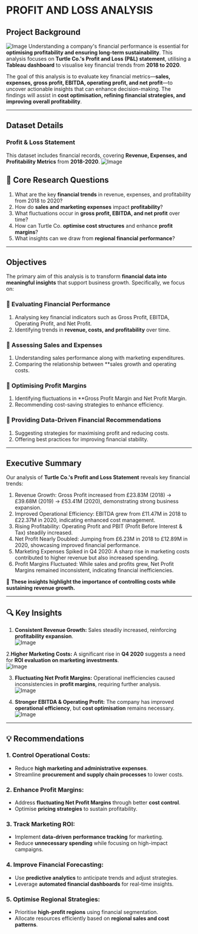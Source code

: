 # PROFIT AND LOSS ANALYSIS

## **Project Background**  
![Image](https://github.com/user-attachments/assets/2b70b37f-8216-4a2a-9474-6c18b39c8630)
Understanding a company's financial performance is essential for **optimising profitability and ensuring long-term sustainability**. This analysis focuses on **Turtle Co.'s Profit and Loss (P&L) statement**, utilising a **Tableau dashboard** to visualise key financial trends from **2018 to 2020**.  

The goal of this analysis is to evaluate key financial metrics—**sales, expenses, gross profit, EBITDA, operating profit, and net profit**—to uncover actionable insights that can enhance decision-making. The findings will assist in **cost optimisation, refining financial strategies, and improving overall profitability**.  

---
##  Dataset Details
###  Profit & Loss Statement
This dataset includes financial records, covering **Revenue, Expenses, and Profitability Metrics** from **2018-2020**.
![Image](https://github.com/user-attachments/assets/1580413a-823e-4ded-b744-3e92f41a3b6a)

## 📌 Core Research Questions 
1. What are the key **financial trends** in revenue, expenses, and profitability from 2018 to 2020?  
2. How do **sales and marketing expenses** impact **profitability**?  
3.  What fluctuations occur in **gross profit, EBITDA, and net profit** over time?  
4.  How can Turtle Co. **optimise cost structures** and enhance **profit margins**?  
5. What insights can we draw from **regional financial performance**?  

---

## Objectives
The primary aim of this analysis is to transform **financial data into meaningful insights** that support business growth. Specifically, we focus on:  

### 📌 Evaluating Financial Performance
1. Analysing key financial indicators such as Gross Profit, EBITDA, Operating Profit, and Net Profit.  
2.  Identifying trends in **revenue, costs, and profitability** over time.  

### 📌 Assessing Sales and Expenses
1. Understanding sales performance along with marketing expenditures.  
2.  Comparing the relationship between **sales growth and operating costs.  

### 📌 Optimising Profit Margins 
1. Identifying fluctuations in **Gross Profit Margin and Net Profit Margin.  
2. Recommending cost-saving strategies to enhance efficiency.  

### 📌 Providing Data-Driven Financial Recommendations  
1. Suggesting strategies for maximising profit and reducing costs.  
2. Offering best practices for improving financial stability.  

---

## Executive Summary
Our analysis of **Turtle Co.'s Profit and Loss Statement** reveals key financial trends:  

 1. Revenue Growth: Gross Profit increased from £23.83M (2018) → £39.68M (2019) → £53.41M (2020), demonstrating strong business expansion.  
 2. Improved Operational Efficiency: EBITDA grew from £11.47M in 2018 to £22.37M in 2020, indicating enhanced cost management.
 3. Rising Profitability: Operating Profit and PBIT (Profit Before Interest & Tax) steadily increased.
 4. Net Profit Nearly Doubled: Jumping from £6.23M in 2018 to £12.89M in 2020, showcasing improved financial performance.
 5. Marketing Expenses Spiked in Q4 2020: A sharp rise in marketing costs contributed to higher revenue but also increased spending.
 6. Profit Margins Fluctuated: While sales and profits grew, Net Profit Margins remained inconsistent, indicating financial inefficiencies.  

📌 **These insights highlight the importance of controlling costs while sustaining revenue growth.**  

---

## **🔍 Key Insights**  
1. **Consistent Revenue Growth:** Sales steadily increased, reinforcing **profitability expansion**.  
![Image](https://github.com/user-attachments/assets/01dc417c-cadf-47cc-ad80-0a7560b2bd2c)

2.**Higher Marketing Costs:** A significant rise in **Q4 2020** suggests a need for **ROI evaluation on marketing investments**.  
   ![Image](https://github.com/user-attachments/assets/893c37b7-b2b6-4d45-98ee-93f58cdccb1b)

3.  **Fluctuating Net Profit Margins:** Operational inefficiencies caused inconsistencies in **profit margins**, requiring further analysis.  
![Image](https://github.com/user-attachments/assets/f094d135-3e9b-49e5-ac60-4d0ce5ee9ed6)

5. **Stronger EBITDA & Operating Profit:** The company has improved **operational efficiency**, but **cost optimisation** remains necessary.  
![Image](https://github.com/user-attachments/assets/e57284ee-900a-4809-80ec-8ffb302b99b1)

---

## 💡 Recommendations
### 1. Control Operational Costs: 
   - Reduce **high marketing and administrative expenses**.  
   - Streamline **procurement and supply chain processes** to lower costs.  

### 2. Enhance Profit Margins:
   - Address **fluctuating Net Profit Margins** through better **cost control**.  
   - Optimise **pricing strategies** to sustain profitability.  

### 3. Track Marketing ROI:
   - Implement **data-driven performance tracking** for marketing.  
   - Reduce **unnecessary spending** while focusing on high-impact campaigns.  

### 4. Improve Financial Forecasting:
   - Use **predictive analytics** to anticipate trends and adjust strategies.  
   - Leverage **automated financial dashboards** for real-time insights.  

### 5. Optimise Regional Strategies:  
   - Prioritise **high-profit regions** using financial segmentation.  
   - Allocate resources efficiently based on **regional sales and cost patterns**.  
